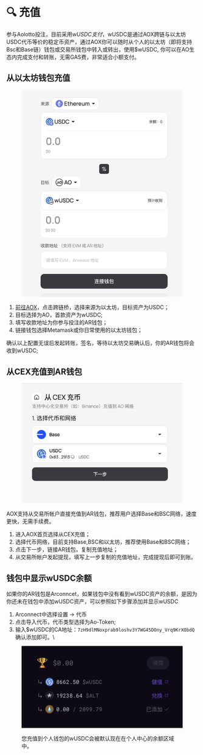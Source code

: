 # 🔍 充值

参与Aolotto投注，目前采用$wUSDC支付，$wUSDC是通过AOX跨链与以太坊USDC代币等价的稳定币资产，通过AOX你可以随时从个人的以太坊（即将支持Bsc和Base链）钱包或交易所钱包中转入或转出，使用$wUSDC, 你可以在AO生态内完成支付和转账，无需GAS费，非常适合小额支付。

## 从以太坊钱包充值

<figure><img src=".gitbook/assets/image (5).png" alt=""><figcaption></figcaption></figure>

1. [前往AOX](https://aox.xyz/#/beta)，点击跨链桥，选择来源为以太坊，目标资产为USDC；
2. 目标选择为AO，首款资产为wUSDC;
3. 填写收款地址为你参与投注的AR钱包；
4. 链接钱包选择Metamask或你日常使用的以太坊钱包；

确认以上配置无误后发起转账，签名，等待以太坊交易确认后，你的AR钱包将会收到wUSDC;

## 从CEX充值到AR钱包

<figure><img src=".gitbook/assets/image (8).png" alt=""><figcaption></figcaption></figure>

AOX支持从交易所帐户直接充值到AR钱包，推荐用户选择Base和BSC网络，速度更快，无需手续费。

1. 进入AOX首页选择从CEX充值；
2. 选择代币网络，目前支持Base,BSC和以太坊，推荐使用Base和BSC网络；
3. 点击下一步，链接AR钱包，复制充值地址；
4. 从交易所帐户发起提现，填写上一步复制的充值地址，完成提现后即可到账。

## 钱包中显示wUSDC余额

如果你的AR钱包是Arconncet，如果钱包中没有看到wUSDC资产的余额，是因为你还未在钱包中添加wUSDC资产，可以参照如下步骤添加并显示wUSDC

1. Arconnect中选择设置 -> 代币
2. 点击导入代币，代币类型选择为Ao-Token;
3. 输入$wUSDC的CA地址：`7zH9dlMNoxprab9loshv3Y7WG45DOny_Vrq9KrXObdQ` 确认添加即可。\


<figure><img src=".gitbook/assets/image (6).png" alt=""><figcaption><p>您充值到个人钱包的wUSDC会被默认现在在个人中心的余额区域中。</p></figcaption></figure>

